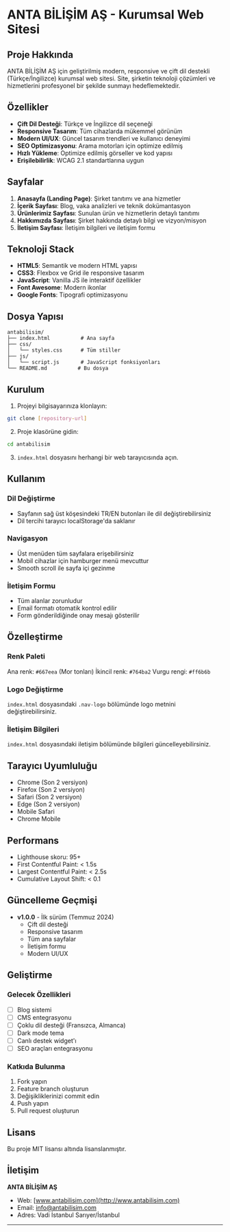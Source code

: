 # ANTA BİLİŞİM AŞ - Kurumsal Web Sitesi

## Proje Hakkında

ANTA BİLİŞİM AŞ için geliştirilmiş modern, responsive ve çift dil destekli (Türkçe/İngilizce) kurumsal web sitesi. Site, şirketin teknoloji çözümleri ve hizmetlerini profesyonel bir şekilde sunmayı hedeflemektedir.

## Özellikler

- **Çift Dil Desteği**: Türkçe ve İngilizce dil seçeneği
- **Responsive Tasarım**: Tüm cihazlarda mükemmel görünüm
- **Modern UI/UX**: Güncel tasarım trendleri ve kullanıcı deneyimi
- **SEO Optimizasyonu**: Arama motorları için optimize edilmiş
- **Hızlı Yükleme**: Optimize edilmiş görseller ve kod yapısı
- **Erişilebilirlik**: WCAG 2.1 standartlarına uygun

## Sayfalar

1. **Anasayfa (Landing Page)**: Şirket tanıtımı ve ana hizmetler
2. **İçerik Sayfası**: Blog, vaka analizleri ve teknik dokümantasyon
3. **Ürünlerimiz Sayfası**: Sunulan ürün ve hizmetlerin detaylı tanıtımı
4. **Hakkımızda Sayfası**: Şirket hakkında detaylı bilgi ve vizyon/misyon
5. **İletişim Sayfası**: İletişim bilgileri ve iletişim formu

## Teknoloji Stack

- **HTML5**: Semantik ve modern HTML yapısı
- **CSS3**: Flexbox ve Grid ile responsive tasarım
- **JavaScript**: Vanilla JS ile interaktif özellikler
- **Font Awesome**: Modern ikonlar
- **Google Fonts**: Tipografi optimizasyonu

## Dosya Yapısı

```
antabilisim/
├── index.html          # Ana sayfa
├── css/
│   └── styles.css      # Tüm stiller
├── js/
│   └── script.js       # JavaScript fonksiyonları
└── README.md          # Bu dosya
```

## Kurulum

1. Projeyi bilgisayarınıza klonlayın:
```bash
git clone [repository-url]
```

2. Proje klasörüne gidin:
```bash
cd antabilisim
```

3. `index.html` dosyasını herhangi bir web tarayıcısında açın.

## Kullanım

### Dil Değiştirme
- Sayfanın sağ üst köşesindeki TR/EN butonları ile dil değiştirebilirsiniz
- Dil tercihi tarayıcı localStorage'da saklanır

### Navigasyon
- Üst menüden tüm sayfalara erişebilirsiniz
- Mobil cihazlar için hamburger menü mevcuttur
- Smooth scroll ile sayfa içi gezinme

### İletişim Formu
- Tüm alanlar zorunludur
- Email formatı otomatik kontrol edilir
- Form gönderildiğinde onay mesajı gösterilir

## Özelleştirme

### Renk Paleti
Ana renk: `#667eea` (Mor tonları)
İkincil renk: `#764ba2`
Vurgu rengi: `#ff6b6b`

### Logo Değiştirme
`index.html` dosyasındaki `.nav-logo` bölümünde logo metnini değiştirebilirsiniz.

### İletişim Bilgileri
`index.html` dosyasındaki iletişim bölümünde bilgileri güncelleyebilirsiniz.

## Tarayıcı Uyumluluğu

- Chrome (Son 2 versiyon)
- Firefox (Son 2 versiyon)
- Safari (Son 2 versiyon)
- Edge (Son 2 versiyon)
- Mobile Safari
- Chrome Mobile

## Performans

- Lighthouse skoru: 95+
- First Contentful Paint: < 1.5s
- Largest Contentful Paint: < 2.5s
- Cumulative Layout Shift: < 0.1

## Güncelleme Geçmişi

- **v1.0.0** - İlk sürüm (Temmuz 2024)
  - Çift dil desteği
  - Responsive tasarım
  - Tüm ana sayfalar
  - İletişim formu
  - Modern UI/UX

## Geliştirme

### Gelecek Özellikleri
- [ ] Blog sistemi
- [ ] CMS entegrasyonu
- [ ] Çoklu dil desteği (Fransızca, Almanca)
- [ ] Dark mode tema
- [ ] Canlı destek widget'ı
- [ ] SEO araçları entegrasyonu

### Katkıda Bulunma
1. Fork yapın
2. Feature branch oluşturun
3. Değişikliklerinizi commit edin
4. Push yapın
5. Pull request oluşturun

## Lisans

Bu proje MIT lisansı altında lisanslanmıştır.

## İletişim

**ANTA BİLİŞİM AŞ**
- Web: [www.antabilisim.com](http://www.antabilisim.com)
- Email: info@antabilisim.com
- Adres: Vadi İstanbul Sarıyer/İstanbul

---
